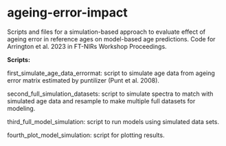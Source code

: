 # ageing-error-impact
Scripts and files for a simulation-based approach to evaluate effect of ageing error in reference ages on model-based age predictions. Code for Arrington et al. 2023 in FT-NIRs Workshop Proceedings. 

**Scripts:**

first_simulate_age_data_errormat: script to simulate age data from ageing error matrix estimated by puntilizer (Punt et al. 2008).

second_full_simulation_datasets: script to simulate spectra to match with simulated age data and resample to make multiple full datasets for modeling. 

third_full_model_simulation: script to run models using simulated data sets.

fourth_plot_model_simulation: script for plotting results. 
